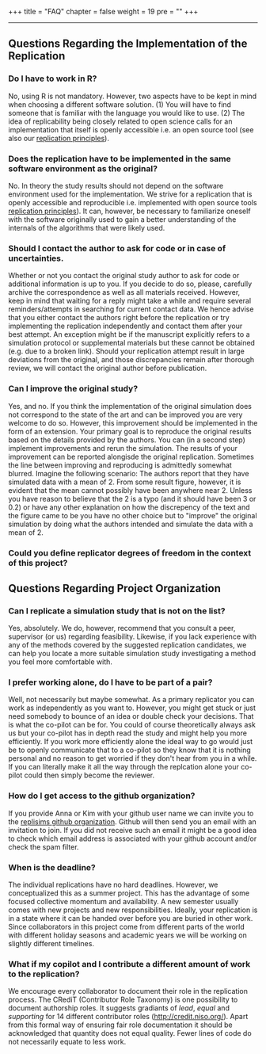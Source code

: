 +++
title = "FAQ"
chapter = false
weight = 19
pre = "<b></b>"
+++
___

## Questions Regarding the Implementation of the Replication

### Do I have to work in R?
No, using R is not mandatory. However, two aspects have to be kept in mind when choosing a different software solution.
(1) You will have to find someone that is familiar with the language you would like to use. 
(2) The idea of replicability being closely related to open science calls for an implementation that itself is openly accessible i.e. an open source tool (see also our [replication principles](/aim/#replication-principles)).
 
### Does the replication have to be implemented in the same software environment as the original?
No. In theory the study results should not depend on the software environment used for the implementation. We strive for a replication that is openly accessible and reproducible i.e. implemented with open source tools [replication principles](/aim/#replication-principles)).
It can, however, be necessary to familiarize oneself with the software originally used to gain a better understanding of the internals of the algorithms that were likely used.

### Should I contact the author to ask for code or in case of uncertainties.
Whether or not you contact the original study author to ask for code or additional information is up to you.
If you decide to do so, please, carefully archive the correspondence as well as all materials received. 
However, keep in mind that waiting for a reply might take a while and require several reminders/attempts in searching for current contact data. 
We hence advise that you either contact the authors right before the replication or try implementing the replication independently and contact them after your best attempt.
An exception might be if the manuscript explicitly refers to a simulation protocol or supplemental materials but these cannot be obtained (e.g. due to a broken link).
Should your replication attempt result in large deviations from the original, 
and those discrepancies remain after thorough review, 
we will contact the original author before publication.

### Can I improve the original study?
Yes, and no. If you think the implementation of the original simulation does not correspond to the state of the art and can be improved you are very welcome to do so. 
However, this improvement should be implemented in the form of an extension. 
Your primary goal is to reproduce the original results based on the details provided by the authors.
You can (in a second step) implement improvements and rerun the simulation.
The results of your improvement can be reported alongisde the original replication.
Sometimes the line between improving and reproducing is admittedly somewhat blurred.
Imagine the following scenario: The authors report that they have simulated data with a mean of 2. 
From some result figure, however, it is evident that the mean cannot possibly have been anywhere near 2.
Unless you have reason to believe that the 2 is a typo (and it should have been 3 or 0.2) or have any other 
explanation on how the discrepency of the text and the figure came to be you have no other choice but to "improve"
the original simulation by doing what the authors intended and simulate the data with a mean of 2.

### Could you define replicator degrees of freedom in the context of this project?


## Questions Regarding Project Organization

### Can I replicate a simulation study that is not on the list?
Yes, absolutely. We do, however, recommend that you consult a peer, supervisor (or us) regarding feasibility.
Likewise, if you lack experience with any of the methods covered by the suggested replication candidates, we can help you locate a more suitable simulation study investigating a method you feel more comfortable with.

### I prefer working alone, do I have to be part of a pair?
Well, not necessarily but maybe somewhat. 
As a primary replicator you can work as independently as you want to. 
However, you might get stuck or just need somebody to bounce of an idea or double check your decisions. 
That is what the co-pilot can be for. 
You could of course theoretically always ask us but your co-pilot has in depth read the study and might help you more efficiently.
If you work more efficiently alone the ideal way to go would just be to openly communicate that to a co-pilot so they know that it is nothing personal and no reason to get worried if they don't hear from you in a while.
If you can literally make it all the way through the replcation alone your co-pilot could then simply become the reviewer. 

### How do I get access to the github organization?
If you provide Anna or Kim with your github user name we can invite you to the [replisims github organization](https://github.com/replisims).
Github will then send you an email with an invitation to join. 
If you did not receive such an email it might be a good idea to check which email address is associated with your github account and/or check the spam filter.

### When is the deadline?
The individual replications have no hard deadlines. 
However, we conceptualized this as a summer project. 
This has the advantage of some focused collective momentum and availability. 
A new semester usually comes with new projects and new responsibilities. 
Ideally, your replication is in a state where it can be handed over before you are buried in other work.
Since collaborators in this project come from different parts of the world with different holiday seasons and academic years we will be working on slightly different timelines.

### What if my copilot and I contribute a different amount of work to the replication?
We encourage every collaborator to document their role in the replication process. 
The CRediT (Contributor Role Taxonomy) is one possibility to document authorship roles.
It suggests gradiants of *lead*, *equal* and *supporting* for 14 different contributor roles
(http://credit.niso.org/).
Apart from this formal way of ensuring fair role documentation it should be acknowledged that quantity does not equal quality.
Fewer lines of code do not necessarily equate to less work. 

